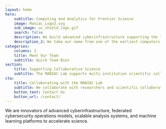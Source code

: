 ```yaml
---
layout: home
hero:
    subtitle: Computing and Analytics for Frontier Science
    image: Maniac_Logo3.svg
    sub_image: uc_shield_logo.gif
    search: false
    description: We build advanced cyberinfrastructure supporting the largest scientific instruments probing the most fundumental questions of nature.
    description_2: We take our name from one of the earliest computers ever built at the University by Nicholas Metropolis (BSc 1937 and PhD 1941), modeled from his earlier MANIAC computers at Los Alamos. The Maniac III (Mathematical Analyzer Numerical Integrator and Computer Model III) was a second-generation computer (replacing vacuum tubes with solid state components), built in 1961 in the Institute for Computer Research at the University of Chicago.
categories:
    columns: 3
    title: Meet Our Team
    subtitle: Quick Team Bios
section:
    title: Supporting Collaborative Science
    subtitle: The MANIAC Lab supports multi-institution scientific collaborations through innovation of intelligent data delivery services, machine learning platforms, data analytics and high throughput computation.
cta:
    title: Collaborating with the MANIAC Lab
    subtitle: We collaborate with researchers and scientific collaborations at every scale at any institution. 
    button_text: Contact Us
    button_url: /contact/  
---
```


We are innovators of advanced cyberinfrastructure, federated cybersecurity operations models, scalable analysis systems, and machine learning platforms to accelerate science.